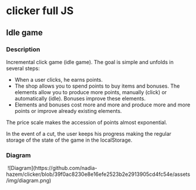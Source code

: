 # clicker full JS
## Idle game

### Description

Incremental click game (idle game). The goal is simple and unfolds
in several steps:
-  When a user clicks, he earns points.
- The shop allows you to spend points to buy
items and bonuses.
The elements allow you to produce more points, manually (click) or automatically (idle). Bonuses improve these elements.
- Elements and bonuses cost more and more and produce more and more points or improve already existing elements.

The price scale makes the accession of points almost exponential. 

In the event of a cut, the user keeps his progress making the regular storage of the state of the game in the localStorage.

### Diagram

<img align="center">
  ![Diagram](https://github.com/nadia-hazem/clicker/blob/39f0ac8230e8e16efe2523b2e2913905cd4fc54e/assets/img/diagram.png)
